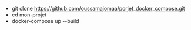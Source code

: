 
* git clone https://github.com/oussamajomaa/porjet_docker_compose.git
* cd mon-projet
* docker-compose up --build
